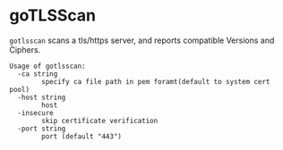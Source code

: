 # goTLSScan

`gotlsscan` scans a tls/https server, and reports compatible Versions and Ciphers.

```
Usage of gotlsscan:
  -ca string
        specify ca file path in pem foramt(default to system cert pool)
  -host string
        host
  -insecure
        skip certificate verification
  -port string
        port (default "443")
```
